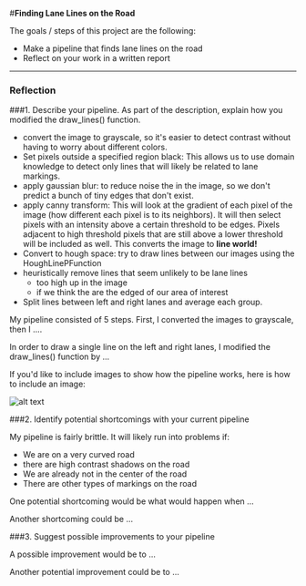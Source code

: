 #**Finding Lane Lines on the Road** 

The goals / steps of this project are the following:
* Make a pipeline that finds lane lines on the road
* Reflect on your work in a written report


[//]: # (Image References)

[image1]: ./examples/grayscale.jpg "Grayscale"

---

### Reflection

###1. Describe your pipeline. As part of the description, explain how you modified the draw_lines() function.

* convert the image to grayscale, so it's easier to detect contrast without having to worry about different colors.
* Set pixels outside a specified region black: This allows us to use domain knowledge to detect only lines that will likely be related to lane markings.
* apply gaussian blur: to reduce noise the in the image, so we don't predict a bunch of tiny edges that don't exist.
* apply canny transform: This will look at the gradient of each pixel of the image (how different each pixel is to its neighbors).
  It will then select pixels with an intensity above a certain threshold to be edges. Pixels adjacent to high threshold pixels
  that are still above a lower threshold will be included as well. This converts the image to **line world!**
* Convert to hough space: try to draw lines between our images using the HoughLinePFunction
* heuristically remove lines that seem unlikely to be lane lines
  * too high up in the image
  * if we think the are the edged of our area of interest
* Split lines between left and right lanes and average each group.

My pipeline consisted of 5 steps. First, I converted the images to grayscale, then I .... 

In order to draw a single line on the left and right lanes, I modified the draw_lines() function by ...

If you'd like to include images to show how the pipeline works, here is how to include an image: 

![alt text][image1]


###2. Identify potential shortcomings with your current pipeline

My pipeline is fairly brittle. It will likely run into problems if:

  * We are on a very curved road
  * there are high contrast shadows on the road
  * We are already not in the center of the road
  * There are other types of markings on the road

One potential shortcoming would be what would happen when ... 

Another shortcoming could be ...


###3. Suggest possible improvements to your pipeline

A possible improvement would be to ...

Another potential improvement could be to ...